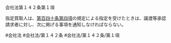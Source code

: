 会社法第１４２条第１項

指定買取人は、[第百四十条第四項](会社法＿＿＿＿第１４０条第４項)の規定による指定を受けたときは、譲渡等承認請求者に対し、次に掲げる事項を通知しなければならない。

#会社法
#会社法/第１４２条
#会社法/第１４２条/第１項
